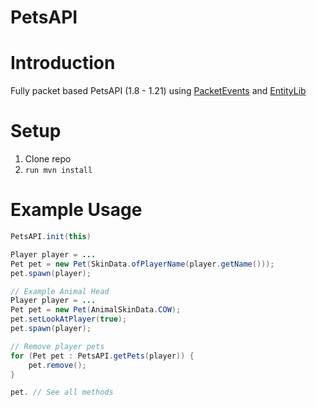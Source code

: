 # PetsAPI
<div align="center">
</div>

# Introduction
Fully packet based PetsAPI (1.8 - 1.21) using [PacketEvents](https://github.com/retrooper/packetevents/) and [EntityLib](https://github.com/Tofaa2/EntityLib) 

# Setup
1. Clone repo
2. ```run mvn install```

# Example Usage
```java
PetsAPI.init(this)

Player player = ...
Pet pet = new Pet(SkinData.ofPlayerName(player.getName()));
pet.spawn(player);

// Example Animal Head
Player player = ...
Pet pet = new Pet(AnimalSkinData.COW);
pet.setLookAtPlayer(true);
pet.spawn(player);

// Remove player pets
for (Pet pet : PetsAPI.getPets(player)) {
    pet.remove();
}

pet. // See all methods
``` 
